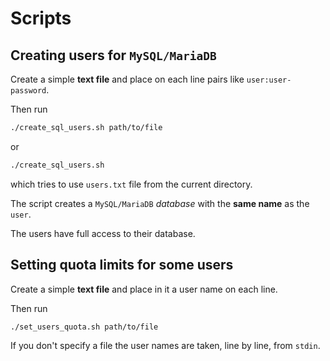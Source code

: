 # Scripts

## Creating users for `MySQL/MariaDB`

Create a simple **text file** and place on each line pairs like `user:user-password`.

Then run

```sh
./create_sql_users.sh path/to/file

```

or


```sh
./create_sql_users.sh

```

which tries to use `users.txt` file from the current directory.

The script creates  a `MySQL/MariaDB` *database* with the **same name** as the `user`.

The users have full access to their database.

## Setting quota limits for some users

Create a simple **text file** and place in it a user name on each line.

Then run

```sh
./set_users_quota.sh path/to/file
```

If you don't specify a file the user names are taken, line by line, from `stdin`.


